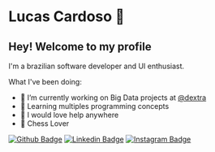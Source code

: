 # Lucas Cardoso 👋

## Hey! Welcome to my profile

I'm a brazilian software developer and UI enthusiast.

What I've been doing:
- 🔭 I’m currently working on Big Data projects at [@dextra](https://dextra.com.br/en/)
- 🌱 Learning multiples programming concepts
- 🤔 I would love help anywhere
- 💜 Chess Lover



[![Github Badge](https://img.shields.io/badge/-Github-000?style=flat-square&logo=Github&logoColor=white&link=https://github.com/LucasSantiag)](https://github.com/LucasSantiag)
[![Linkedin Badge](https://img.shields.io/badge/-LinkedIn-blue?style=flat-square&logo=Linkedin&logoColor=white&link=https://www.linkedin.com/in/lucas-santiago-cardoso-368046170/)](https://www.linkedin.com/in/lucas-santiago-cardoso-368046170/)
[![Instagram Badge](https://img.shields.io/badge/-Instagram-C13584?style=flat-square&labelColor=C13584&logo=instagram&logoColor=white&link=https://www.instagram.com/lucas_santiago01/)](https://www.instagram.com/lucas_santiago01/)

<!--
**LucasSantiag/LucasSantiag** is a ✨ _special_ ✨ repository because its `README.md` (this file) appears on your GitHub profile.
-->
